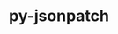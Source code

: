 ---
title: "py-jsonpatch"
layout: cache
categories: [package, develop]
meta: {"compilers": ["none"], "num_specs": 43, "num_specs_by_stack": {"e4s": 13, "e4s-neoverse-v2": 14, "e4s-oneapi": 16, "root": 43}, "oss": ["ubuntu22.04"], "platforms": ["linux"], "stacks": ["e4s", "e4s-neoverse-v2", "e4s-oneapi", "root"], "targets": ["neoverse_v2", "x86_64_v3"], "versions": ["1.23"]}
spec_details: [{"compiler": "none", "hash": "3ip7epx73ixv2qpw53dhsvft4ki436dw", "os": "ubuntu22.04", "platform": "linux", "size": "-", "stacks": ["e4s-oneapi", "root"], "target": "x86_64_v3", "variants": ["build_system=python_pip"], "versions": ["1.23"]}, {"compiler": "none", "hash": "3obznyt3ncvcdg6jjqz6b67agn7iv3cg", "os": "ubuntu22.04", "platform": "linux", "size": "-", "stacks": ["e4s-oneapi", "root"], "target": "x86_64_v3", "variants": ["build_system=python_pip"], "versions": ["1.23"]}, {"compiler": "none", "hash": "3uzt6ai4rsh2mlz6ch4pdoqinov43x6x", "os": "ubuntu22.04", "platform": "linux", "size": "-", "stacks": ["e4s", "root"], "target": "x86_64_v3", "variants": ["build_system=python_pip"], "versions": ["1.23"]}, {"compiler": "none", "hash": "5l6uxxrgg75c4dsbxrikigvwpyeazqmj", "os": "ubuntu22.04", "platform": "linux", "size": "-", "stacks": ["e4s-neoverse-v2", "root"], "target": "neoverse_v2", "variants": ["build_system=python_pip"], "versions": ["1.23"]}, {"compiler": "none", "hash": "5u3vcx7cuadvsgwq5eedf3ccg3a6llvy", "os": "ubuntu22.04", "platform": "linux", "size": "-", "stacks": ["e4s-oneapi", "root"], "target": "x86_64_v3", "variants": ["build_system=python_pip"], "versions": ["1.23"]}, {"compiler": "none", "hash": "7tn6n76hcyf3j7m63a63w3qxn6iljati", "os": "ubuntu22.04", "platform": "linux", "size": "-", "stacks": ["e4s-neoverse-v2", "root"], "target": "neoverse_v2", "variants": ["build_system=python_pip"], "versions": ["1.23"]}, {"compiler": "none", "hash": "bdlxutv5zx4mofyquxfrqjoall7wtjep", "os": "ubuntu22.04", "platform": "linux", "size": "-", "stacks": ["e4s-neoverse-v2", "root"], "target": "neoverse_v2", "variants": ["build_system=python_pip"], "versions": ["1.23"]}, {"compiler": "none", "hash": "d5wo36wsopa6kuha3rssfzct2pdsawjm", "os": "ubuntu22.04", "platform": "linux", "size": "-", "stacks": ["e4s", "root"], "target": "x86_64_v3", "variants": ["build_system=python_pip"], "versions": ["1.23"]}, {"compiler": "none", "hash": "eopeaznggzrlpu5bqc3grm77pmxhgosr", "os": "ubuntu22.04", "platform": "linux", "size": "-", "stacks": ["e4s-oneapi", "root"], "target": "x86_64_v3", "variants": ["build_system=python_pip"], "versions": ["1.23"]}, {"compiler": "none", "hash": "eymelboovbncbyiknaoutausxngn337z", "os": "ubuntu22.04", "platform": "linux", "size": "-", "stacks": ["e4s-oneapi", "root"], "target": "x86_64_v3", "variants": ["build_system=python_pip"], "versions": ["1.23"]}, {"compiler": "none", "hash": "fpz6avstgd7e2y3jipnpc6ifxx4lbbds", "os": "ubuntu22.04", "platform": "linux", "size": "-", "stacks": ["e4s-neoverse-v2", "root"], "target": "neoverse_v2", "variants": ["build_system=python_pip"], "versions": ["1.23"]}, {"compiler": "none", "hash": "g6vpcrb3velx6koamkxld4hpaqcxjrtt", "os": "ubuntu22.04", "platform": "linux", "size": "-", "stacks": ["e4s", "root"], "target": "x86_64_v3", "variants": ["build_system=python_pip"], "versions": ["1.23"]}, {"compiler": "none", "hash": "gwtll5npz7vrh6uks55jfesg3caepxh2", "os": "ubuntu22.04", "platform": "linux", "size": "-", "stacks": ["e4s-oneapi", "root"], "target": "x86_64_v3", "variants": ["build_system=python_pip"], "versions": ["1.23"]}, {"compiler": "none", "hash": "j4gmsonfyxxruvfztipvncvg4ojdma54", "os": "ubuntu22.04", "platform": "linux", "size": "-", "stacks": ["e4s-neoverse-v2", "root"], "target": "neoverse_v2", "variants": ["build_system=python_pip"], "versions": ["1.23"]}, {"compiler": "none", "hash": "jlttb6edevg5dgegrj5yjqebb57ys4rk", "os": "ubuntu22.04", "platform": "linux", "size": "-", "stacks": ["e4s-oneapi", "root"], "target": "x86_64_v3", "variants": ["build_system=python_pip"], "versions": ["1.23"]}, {"compiler": "none", "hash": "jna7x4ihzxbjnkusbtbrqu2hj7w3cdex", "os": "ubuntu22.04", "platform": "linux", "size": "-", "stacks": ["e4s-oneapi", "root"], "target": "x86_64_v3", "variants": ["build_system=python_pip"], "versions": ["1.23"]}, {"compiler": "none", "hash": "jr3rhd3vfigsigody5f3uozdjmz3mfgd", "os": "ubuntu22.04", "platform": "linux", "size": "-", "stacks": ["e4s-neoverse-v2", "root"], "target": "neoverse_v2", "variants": ["build_system=python_pip"], "versions": ["1.23"]}, {"compiler": "none", "hash": "k6rm3hrfpqlbei2b3nzzyy7f7bti4xpn", "os": "ubuntu22.04", "platform": "linux", "size": "-", "stacks": ["e4s-neoverse-v2", "root"], "target": "neoverse_v2", "variants": ["build_system=python_pip"], "versions": ["1.23"]}, {"compiler": "none", "hash": "ljxptnwlgqoqz4i7mqrhiylqubfhl2ib", "os": "ubuntu22.04", "platform": "linux", "size": "-", "stacks": ["e4s", "root"], "target": "x86_64_v3", "variants": ["build_system=python_pip"], "versions": ["1.23"]}, {"compiler": "none", "hash": "loapuwkisp3xohybzqdarxxyymgnx3x5", "os": "ubuntu22.04", "platform": "linux", "size": "-", "stacks": ["e4s-neoverse-v2", "root"], "target": "neoverse_v2", "variants": ["build_system=python_pip"], "versions": ["1.23"]}, {"compiler": "none", "hash": "mnfqmrxaivxaygh6ux4adnkr73teh7ns", "os": "ubuntu22.04", "platform": "linux", "size": "-", "stacks": ["e4s-neoverse-v2", "root"], "target": "neoverse_v2", "variants": ["build_system=python_pip"], "versions": ["1.23"]}, {"compiler": "none", "hash": "ne7xobjg5pbuam3ukm4ccuzwnwlpvkj6", "os": "ubuntu22.04", "platform": "linux", "size": "-", "stacks": ["e4s", "root"], "target": "x86_64_v3", "variants": ["build_system=python_pip"], "versions": ["1.23"]}, {"compiler": "none", "hash": "ou4j3qmg2hayybsvrteicy5pnjwuxibg", "os": "ubuntu22.04", "platform": "linux", "size": "-", "stacks": ["e4s", "root"], "target": "x86_64_v3", "variants": ["build_system=python_pip"], "versions": ["1.23"]}, {"compiler": "none", "hash": "q5qu5ujn7otccsjfuy2yxzyo7iujy4oy", "os": "ubuntu22.04", "platform": "linux", "size": "-", "stacks": ["e4s-oneapi", "root"], "target": "x86_64_v3", "variants": ["build_system=python_pip"], "versions": ["1.23"]}, {"compiler": "none", "hash": "qccof3hewvzvrg4enw3764xvcwuys5d4", "os": "ubuntu22.04", "platform": "linux", "size": "-", "stacks": ["e4s", "root"], "target": "x86_64_v3", "variants": ["build_system=python_pip"], "versions": ["1.23"]}, {"compiler": "none", "hash": "qeqofvkyumfrvf7dsimyeuj7t6kbj37m", "os": "ubuntu22.04", "platform": "linux", "size": "-", "stacks": ["e4s-oneapi", "root"], "target": "x86_64_v3", "variants": ["build_system=python_pip"], "versions": ["1.23"]}, {"compiler": "none", "hash": "qmpaa5nrcgvitepqzwfcbwbajbdjpyzz", "os": "ubuntu22.04", "platform": "linux", "size": "-", "stacks": ["e4s-neoverse-v2", "root"], "target": "neoverse_v2", "variants": ["build_system=python_pip"], "versions": ["1.23"]}, {"compiler": "none", "hash": "scqvadtd2meczyvc7zgpjuozkcxcb42d", "os": "ubuntu22.04", "platform": "linux", "size": "-", "stacks": ["e4s-oneapi", "root"], "target": "x86_64_v3", "variants": ["build_system=python_pip"], "versions": ["1.23"]}, {"compiler": "none", "hash": "tjgwifhrr2bjclatrbxorusfqfxzu73o", "os": "ubuntu22.04", "platform": "linux", "size": "-", "stacks": ["e4s-neoverse-v2", "root"], "target": "neoverse_v2", "variants": ["build_system=python_pip"], "versions": ["1.23"]}, {"compiler": "none", "hash": "tsy2egnrpx647jctwki4ryfkyqhshomh", "os": "ubuntu22.04", "platform": "linux", "size": "-", "stacks": ["e4s-neoverse-v2", "root"], "target": "neoverse_v2", "variants": ["build_system=python_pip"], "versions": ["1.23"]}, {"compiler": "none", "hash": "unukdgplqslsgoglywifqdde5gwgang3", "os": "ubuntu22.04", "platform": "linux", "size": "-", "stacks": ["e4s", "root"], "target": "x86_64_v3", "variants": ["build_system=python_pip"], "versions": ["1.23"]}, {"compiler": "none", "hash": "uurgyojr6fpybc223udl6pfasxt2va6e", "os": "ubuntu22.04", "platform": "linux", "size": "-", "stacks": ["e4s", "root"], "target": "x86_64_v3", "variants": ["build_system=python_pip"], "versions": ["1.23"]}, {"compiler": "none", "hash": "uv775qpyigaubhvqxoisslsdufwhhw6w", "os": "ubuntu22.04", "platform": "linux", "size": "-", "stacks": ["e4s", "root"], "target": "x86_64_v3", "variants": ["build_system=python_pip"], "versions": ["1.23"]}, {"compiler": "none", "hash": "vg6yutnk36ctqlyb4p3vvlv3nsblerc7", "os": "ubuntu22.04", "platform": "linux", "size": "-", "stacks": ["e4s", "root"], "target": "x86_64_v3", "variants": ["build_system=python_pip"], "versions": ["1.23"]}, {"compiler": "none", "hash": "vkbxb5eixydmupklevmzdleamod5bnvi", "os": "ubuntu22.04", "platform": "linux", "size": "-", "stacks": ["e4s-neoverse-v2", "root"], "target": "neoverse_v2", "variants": ["build_system=python_pip"], "versions": ["1.23"]}, {"compiler": "none", "hash": "vpio676p6zswdk56xo32lwqfuyaoepwq", "os": "ubuntu22.04", "platform": "linux", "size": "-", "stacks": ["e4s-oneapi", "root"], "target": "x86_64_v3", "variants": ["build_system=python_pip"], "versions": ["1.23"]}, {"compiler": "none", "hash": "vu4wxazsengyew6zb7qo4urkbylzwhut", "os": "ubuntu22.04", "platform": "linux", "size": "-", "stacks": ["e4s", "root"], "target": "x86_64_v3", "variants": ["build_system=python_pip"], "versions": ["1.23"]}, {"compiler": "none", "hash": "wdvoxtcliun5kwu625lmjfgk2xgr4yf6", "os": "ubuntu22.04", "platform": "linux", "size": "-", "stacks": ["e4s-oneapi", "root"], "target": "x86_64_v3", "variants": ["build_system=python_pip"], "versions": ["1.23"]}, {"compiler": "none", "hash": "wimggxvrnyusfpjq6ufyngxl4oaq5h6h", "os": "ubuntu22.04", "platform": "linux", "size": "-", "stacks": ["e4s-neoverse-v2", "root"], "target": "neoverse_v2", "variants": ["build_system=python_pip"], "versions": ["1.23"]}, {"compiler": "none", "hash": "yaxatw6jgjo55gkhurug4wg7rdde4yzf", "os": "ubuntu22.04", "platform": "linux", "size": "-", "stacks": ["e4s-oneapi", "root"], "target": "x86_64_v3", "variants": ["build_system=python_pip"], "versions": ["1.23"]}, {"compiler": "none", "hash": "yrboe53ct623snnw3f35uchfa7asrrrr", "os": "ubuntu22.04", "platform": "linux", "size": "-", "stacks": ["e4s-oneapi", "root"], "target": "x86_64_v3", "variants": ["build_system=python_pip"], "versions": ["1.23"]}, {"compiler": "none", "hash": "z2ut6tymb2mowgddo5ek6e6tduqi3lne", "os": "ubuntu22.04", "platform": "linux", "size": "-", "stacks": ["e4s-oneapi", "root"], "target": "x86_64_v3", "variants": ["build_system=python_pip"], "versions": ["1.23"]}, {"compiler": "none", "hash": "zpwqsh7gucxbp32cojortdtfc63pl7kk", "os": "ubuntu22.04", "platform": "linux", "size": "-", "stacks": ["e4s", "root"], "target": "x86_64_v3", "variants": ["build_system=python_pip"], "versions": ["1.23"]}]
---